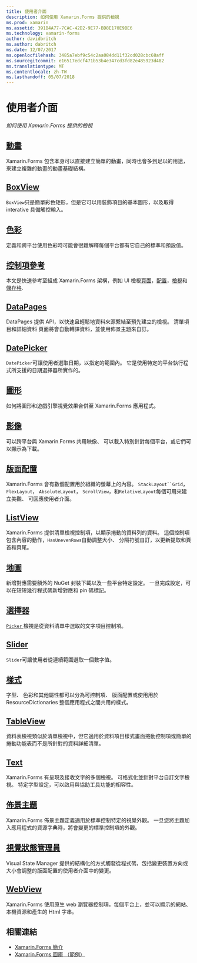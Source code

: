 ```yaml
---
title: 使用者介面
description: 如何使用 Xamarin.Forms 提供的檢視
ms.prod: xamarin
ms.assetid: 391B4A77-7CAC-42D2-9E77-BD8E170E9BE6
ms.technology: xamarin-forms
author: davidbritch
ms.author: dabritch
ms.date: 12/07/2017
ms.openlocfilehash: 3485a7ebf9c54c2aa084dd11f32cd028cbc68aff
ms.sourcegitcommit: e16517edcf471b53b4e347cd3fd82e485923d482
ms.translationtype: MT
ms.contentlocale: zh-TW
ms.lasthandoff: 05/07/2018
---
```

# <a name="user-interface"></a>使用者介面

_如何使用 Xamarin.Forms 提供的檢視_

## <a name="animationanimationindexmd"></a>[動畫](animation/index.md)

Xamarin.Forms 包含本身可以直接建立簡單的動畫，同時也會多到足以的用途，來建立複雜的動畫的動畫基礎結構。

## <a name="boxviewboxviewmd"></a>[BoxView](boxview.md)

`BoxView`只是簡單彩色矩形，但是它可以用裝飾項目的基本圖形，以及取得 interative 具備觸控輸入。

## <a name="colorscolorsmd"></a>[色彩](colors.md)

定義和跨平台使用色彩時可能會很難解釋每個平台都有它自己的標準和預設值。

## <a name="controls-referencecontrolsindexmd"></a>[控制項參考](controls/index.md)

本文是快速參考至組成 Xamarin.Forms 架構，例如 UI 檢視[頁面](~/xamarin-forms/user-interface/controls/pages.md)，[配置](~/xamarin-forms/user-interface/controls/layouts.md)，[檢視](~/xamarin-forms/user-interface/controls/views.md)和[儲存格](~/xamarin-forms/user-interface/controls/cells.md).

## <a name="datapagesdatapagesindexmd"></a>[DataPages](datapages/index.md)

DataPages 提供 API，以快速且輕鬆地資料來源繫結至預先建立的檢視。 清單項目和詳細資料 頁面將會自動轉譯資料，並使用佈景主題來自訂。

## <a name="datepickerdatepickermd"></a>[DatePicker](datepicker.md)

`DatePicker`可讓使用者選取日期，以指定的範圍內。 它是使用特定的平台執行程式所支援的日期選擇器所實作的。

## <a name="graphicsgraphicsindexmd"></a>[圖形](graphics/index.md)

如何將圖形和遊戲引擎視覺效果合併至 Xamarin.Forms 應用程式。

## <a name="imagesimagesmd"></a>[影像](images.md)

可以跨平台與 Xamarin.Forms 共用映像、 可以載入特別針對每個平台，或它們可以顯示為下載。

## <a name="layoutslayoutsindexmd"></a>[版面配置](layouts/index.md)

Xamarin.Forms 會有數個配置用於組織的螢幕上的內容。 `StackLayout``Grid`， `FlexLayout`， `AbsoluteLayout`， `ScrollView`，和`RelativeLayout`每個可用來建立美觀、 可回應使用者介面。

## <a name="listviewlistviewindexmd"></a>[ListView](listview/index.md)

Xamarin.Forms 提供清單檢視控制項，以顯示捲動的資料列的資料。 這個控制項包含內容的動作，`HasUnevenRows`自動調整大小、 分隔符號自訂，以更新提取和頁首和頁尾。

## <a name="mapsmapmd"></a>[地圖](map.md)

新增對應需要額外的 NuGet 封裝下載以及一些平台特定設定。 一旦完成設定，可以在短短幾行程式碼新增對應和 pin 碼標記。

## <a name="pickerpickerindexmd"></a>[選擇器](picker/index.md)

[ `Picker` ](https://developer.xamarin.com/api/type/Xamarin.Forms.Picker/)檢視是從資料清單中選取的文字項目控制項。

## <a name="sliderslidermd"></a>[Slider](slider.md)

`Slider`可讓使用者從連續範圍選取一個數字值。

## <a name="stylesstylesindexmd"></a>[樣式](styles/index.md)

字型、 色彩和其他屬性都可以分為可控制項、 版面配置或使用用於 ResourceDictionaries 整個應用程式之間共用的樣式。

## <a name="tableviewtableviewmd"></a>[TableView](tableview.md)

資料表檢視類似於清單檢視中，但它適用於資料項目樣式畫面捲動控制項或簡單的捲動功能表而不是所針對的資料詳細清單。

## <a name="texttextindexmd"></a>[Text](text/index.md)

Xamarin.Forms 有呈現及接收文字的多個檢視。 可格式化並針對平台自訂文字檢視。 特定字型設定，可以啟用與協助工具功能的相容性。

## <a name="themesthemesindexmd"></a>[佈景主題](themes/index.md)

Xamarin.Forms 佈景主題定義適用於標準控制特定的視覺外觀。 一旦您將主題加入應用程式的資源字典時，將會變更的標準控制項的外觀。

## <a name="visual-state-managervisual-state-managermd"></a>[視覺狀態管理員](visual-state-manager.md)

Visual State Manager 提供的結構化的方式觸發從程式碼，包括變更裝置方向或大小會調整的版面配置的使用者介面中的變更。

## <a name="webviewwebviewmd"></a>[WebView](webview.md)

Xamarin.Forms 使用原生 web 瀏覽器控制項，每個平台上，並可以顯示的網站、 本機資源和產生的 Html 字串。


## <a name="related-links"></a>相關連結

- [Xamarin.Forms 簡介](~/xamarin-forms/get-started/introduction-to-xamarin-forms.md)
- [Xamarin.Forms 圖庫 （範例）](https://developer.xamarin.com/samples/FormsGallery/)
